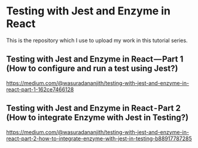 <h1>Testing with Jest and Enzyme in React</h1>

<p>This is the repository which I use to upload my work in this tutorial series.</p>

<h2>Testing with Jest and Enzyme in React — Part 1 (How to configure and run a test using Jest?)</h2>
<a href="https://medium.com/@wasuradananjith/testing-with-jest-and-enzyme-in-react-part-1-162ce7466128">https://medium.com/@wasuradananjith/testing-with-jest-and-enzyme-in-react-part-1-162ce7466128</a>

<h2>Testing with Jest and Enzyme in React - Part 2 (How to integrate Enzyme with Jest in Testing?)</h2>
<a href="https://medium.com/@wasuradananjith/testing-with-jest-and-enzyme-in-react-part-2-how-to-integrate-enzyme-with-jest-in-testing-b88917787285">https://medium.com/@wasuradananjith/testing-with-jest-and-enzyme-in-react-part-2-how-to-integrate-enzyme-with-jest-in-testing-b88917787285</a>
